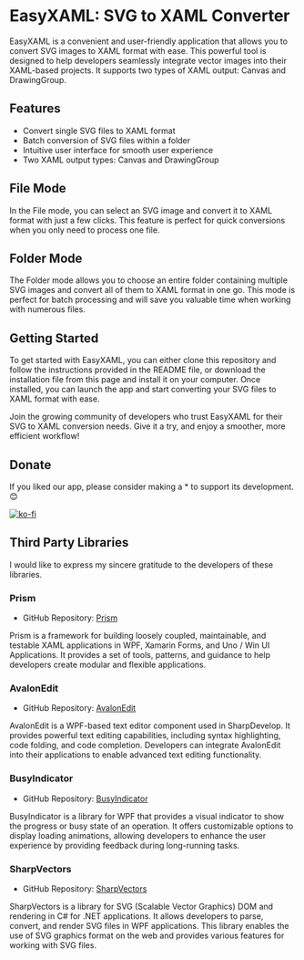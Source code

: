 # EasyXAML: SVG to XAML Converter

EasyXAML is a convenient and user-friendly application that allows you to convert SVG images to XAML format with ease. This powerful tool is designed to help developers seamlessly integrate vector images into their XAML-based projects. It supports two types of XAML output: Canvas and DrawingGroup.

## Features

- Convert single SVG files to XAML format
- Batch conversion of SVG files within a folder
- Intuitive user interface for smooth user experience
- Two XAML output types: Canvas and DrawingGroup

## File Mode

In the File mode, you can select an SVG image and convert it to XAML format with just a few clicks. This feature is perfect for quick conversions when you only need to process one file.

## Folder Mode

The Folder mode allows you to choose an entire folder containing multiple SVG images and convert all of them to XAML format in one go. This mode is perfect for batch processing and will save you valuable time when working with numerous files.

## Getting Started

To get started with EasyXAML, you can either clone this repository and follow the instructions provided in the README file, or download the installation file from this page and install it on your computer. Once installed, you can launch the app and start converting your SVG files to XAML format with ease.

Join the growing community of developers who trust EasyXAML for their SVG to XAML conversion needs. Give it a try, and enjoy a smoother, more efficient workflow!

## Donate
If you liked our app, please consider making a * to support its development. 😊

[![ko-fi](https://ko-fi.com/img/githubbutton_sm.svg)](https://ko-fi.com/F1F3PWCH7)

## Third Party Libraries

I would like to express my sincere gratitude to the developers of these libraries.

### Prism
- GitHub Repository: [Prism](https://github.com/PrismLibrary/Prism)

Prism is a framework for building loosely coupled, maintainable, and testable XAML applications in WPF, Xamarin Forms, and Uno / Win UI Applications. It provides a set of tools, patterns, and guidance to help developers create modular and flexible applications.

### AvalonEdit
- GitHub Repository: [AvalonEdit](https://github.com/icsharpcode/AvalonEdit)

AvalonEdit is a WPF-based text editor component used in SharpDevelop. It provides powerful text editing capabilities, including syntax highlighting, code folding, and code completion. Developers can integrate AvalonEdit into their applications to enable advanced text editing functionality.

### BusyIndicator
- GitHub Repository: [BusyIndicator](https://github.com/Moh3nGolshani/BusyIndicator)

BusyIndicator is a library for WPF that provides a visual indicator to show the progress or busy state of an operation. It offers customizable options to display loading animations, allowing developers to enhance the user experience by providing feedback during long-running tasks.

### SharpVectors
- GitHub Repository: [SharpVectors](https://github.com/ElinamLLC/SharpVectors)

SharpVectors is a library for SVG (Scalable Vector Graphics) DOM and rendering in C# for .NET applications. It allows developers to parse, convert, and render SVG files in WPF applications. This library enables the use of SVG graphics format on the web and provides various features for working with SVG files.
